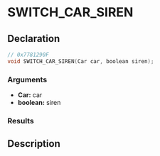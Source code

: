 # SWITCH_CAR_SIREN

## Declaration
```cpp
// 0x7781290F
void SWITCH_CAR_SIREN(Car car, boolean siren);
```

### Arguments
- **Car:** car
- **boolean:** siren

### Results

## Description
